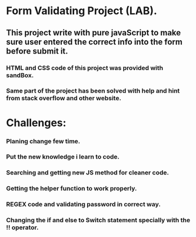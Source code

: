 # Form Validating Project (LAB).

## This project write with pure javaScript to make sure user entered the correct info into the form before submit it.

### HTML and CSS code of this project was provided with sandBox.

### Same part of the project has been solved with help and hint from stack overflow and other website.

# Challenges:

### Planing change few time.

### Put the new knowledge i learn to code.

### Searching and getting new JS method for cleaner code.

### Getting the helper function to work properly.

### REGEX code and validating password in correct way.

### Changing the if and else to Switch statement specially with the !! operator.
